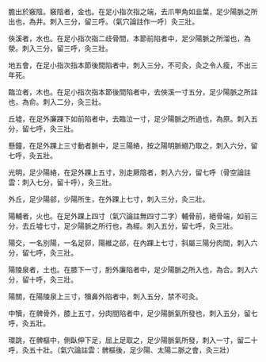 膽出於竅陰。竅陰者，金也。在足小指次指之端，去爪甲角如韭葉，足少陽脈之所出也，為井。刺入三分，留三呼。（氣穴論註作一呼）灸三壯。

俠溪者，水也。在足小指次指二歧骨間，本節前陷者中，足少陽脈之所溜也，為滎。刺入三分，留三呼，灸三壯。

地五會，在足小指次指本節後間陷者中，刺入三分，不可灸，灸之令人瘦，不出三年死。

臨泣者，木也。在足小指次指本節後間陷者中，去俠溪一寸五分，足少陽脈之所註也，為俞。刺入二分，灸三壯。

丘墟，在足外廉踝下如前陷者中，去臨泣一寸，足少陽脈之所過也，為原。刺入五分，留七呼，灸三壯。

懸鐘，在足外踝上三寸動者脈中，足三陽絡，按之陽明脈絕乃取之，刺入六分，留七呼，灸五壯。

光明，足少陽絡，在足外踝上五寸，別走厥陰者，刺入六分，留七呼（骨空論註雲：刺入七分，留十呼），灸三壯。

外丘，足少陽郤，少陽所生，在外踝上七寸，刺入三分，灸三壯。

陽輔者，火也。在足外踝上四寸（氣穴論註無四寸二字）輔骨前，絕骨端，如前三分，去丘墟七寸，足少陽脈之所行也，為經。刺入五分，留七呼，灸三壯。

陽交，一名別陽，一名足窌，陽維之郤，在內踝上七寸，斜屬三陽分肉間，刺入六分，留七呼，灸三壯。

陽陵泉者，土也。在膝下一寸，胻外廉陷者中，足少陽脈之所入也，為合。刺入六分，留十呼，灸三壯。

陽關，在陽陵泉上三寸，犢鼻外陷者中，刺入五分，禁不可灸。

中犢，在髀骨外，膝上五寸，分肉間陷者中，足少陽脈氣所發也，刺入五分，留七呼，灸五壯。

環跳，在髀樞中，側臥伸下足，屈上足取之，足少陽脈氣所發，刺入一寸，留二十呼，灸五十壯。（氣穴論註雲：髀樞後，足少陽、太陽二脈之會，灸三壯）